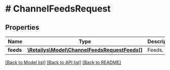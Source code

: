 # # ChannelFeedsRequest

## Properties

Name | Type | Description | Notes
------------ | ------------- | ------------- | -------------
**feeds** | [**\Retailys\Model\ChannelFeedsRequestFeeds[]**](ChannelFeedsRequestFeeds.md) | Feeds. | [optional]

[[Back to Model list]](../../README.md#models) [[Back to API list]](../../README.md#endpoints) [[Back to README]](../../README.md)
